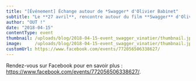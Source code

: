 ```yaml
---
title: "[Événement] Échange autour de *Swagger* d'Olivier Babinet"
subtitle: "Le **27 avril**, rencontre autour du film **Swagger** d'Olivier Babinet à la **ferme du Vinatier**."
author: "OUT !"
date: "2018-04-15"
contentType: event
thumbnail: /uploads/blog/2018-04-15-event_swagger_vinatier/thumbnail.jpg
image:     /uploads/blog/2018-04-15-event_swagger_vinatier/thumbnail.jpg
customUrl: https://www.facebook.com/events/772056506338627/
---
```


Rendez-vous sur Facebook pour en savoir plus : <https://www.facebook.com/events/772056506338627/>.

